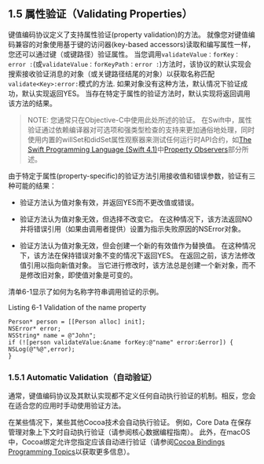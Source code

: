 ## 1.5 属性验证（Validating Properties）
键值编码协议定义了支持属性验证(property validation)的方法。 就像您对键值编码兼容的对象使用基于键的访问器(key-based accessors)读取和编写属性一样，您还可以通过键（或键路径）验证属性。 当您调用`validateValue：forKey：error :`(或`validateValue：forKeyPath：error :`)方法时，该协议的默认实现会搜索接收验证消息的对象（或关键路径结尾的对象）以获取名称匹配`validate<Key>:error:`模式的方法. 如果对象没有这种方法，默认情况下验证成功，默认实现返回YES。 当存在特定于属性的验证方法时，默认实现将返回调用该方法的结果。

> NOTE:
> 您通常只在Objective-C中使用此处所述的验证。 在Swift中，属性验证通过依赖编译器对可选项和强类型检查的支持来更加通俗地处理，同时使用内置的willSet和didSet属性观察器来测试任何运行时API合约，如[The Swift Programming Language (Swift 4.1)](https://developer.apple.com/library/content/documentation/Swift/Conceptual/Swift_Programming_Language/index.html#//apple_ref/doc/uid/TP40014097)中[Property Observers](https://developer.apple.com/library/content/documentation/Swift/Conceptual/Swift_Programming_Language/Properties.html#//apple_ref/doc/uid/TP40014097-CH14-ID262)部分所述。


由于特定于属性(property-specific)的验证方法引用接收值和错误参数，验证有三种可能的结果：

* 验证方法认为值对象有效，并返回YES而不更改值或错误。

* 验证方法认为值对象无效，但选择不改变它。 在这种情况下，该方法返回NO并将错误引用（如果由调用者提供）设置为指示失败原因的NSError对象。

* 验证方法认为值对象无效，但会创建一个新的有效值作为替换值。 在这种情况下，该方法在保持错误对象不变的情况下返回YES。 在返回之前，该方法修改值引用以指向新值对象。 当它进行修改时，该方法总是创建一个新对象，而不是修改旧对象，即使值对象是可变的。

清单6-1显示了如何为名称字符串调用验证的示例。

Listing 6-1 Validation of the name property

```
Person* person = [[Person alloc] init];
NSError* error;
NSString* name = @"John";
if (![person validateValue:&name forKey:@"name" error:&error]) {
NSLog(@"%@",error);
}
```

### 1.5.1 Automatic Validation（自动验证）

通常，键值编码协议及其默认实现都不定义任何自动执行验证的机制。相反，您会在适合您的应用时手动使用验证方法。

在某些情况下，某些其他Cocoa技术会自动执行验证。 例如，Core Data 在保存管理对象上下文时自动执行验证（请参阅核心数据编程指南）。 此外，在macOS中，Cocoa绑定允许您指定应该自动进行验证（请参阅[Cocoa Bindings Programming Topics](https://developer.apple.com/library/content/documentation/Cocoa/Conceptual/CocoaBindings/CocoaBindings.html#//apple_ref/doc/uid/10000167i)以获取更多信息）。
